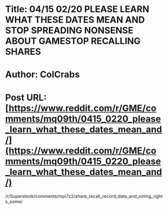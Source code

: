 # Title: 04/15 02/20 PLEASE LEARN WHAT THESE DATES MEAN AND STOP SPREADING NONSENSE ABOUT GAMESTOP RECALLING SHARES
# Author: ColCrabs
# Post URL: [https://www.reddit.com/r/GME/comments/mq09th/0415_0220_please_learn_what_these_dates_mean_and/](https://www.reddit.com/r/GME/comments/mq09th/0415_0220_please_learn_what_these_dates_mean_and/)


/r/Superstonk/comments/mpi7z2/share_recall_record_date_and_voting_rights_some/